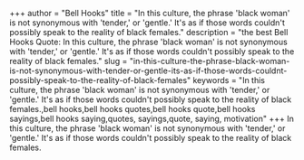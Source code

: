 +++
author = "Bell Hooks"
title = "In this culture, the phrase 'black woman' is not synonymous with 'tender,' or 'gentle.' It's as if those words couldn't possibly speak to the reality of black females."
description = "the best Bell Hooks Quote: In this culture, the phrase 'black woman' is not synonymous with 'tender,' or 'gentle.' It's as if those words couldn't possibly speak to the reality of black females."
slug = "in-this-culture-the-phrase-black-woman-is-not-synonymous-with-tender-or-gentle-its-as-if-those-words-couldnt-possibly-speak-to-the-reality-of-black-females"
keywords = "In this culture, the phrase 'black woman' is not synonymous with 'tender,' or 'gentle.' It's as if those words couldn't possibly speak to the reality of black females.,bell hooks,bell hooks quotes,bell hooks quote,bell hooks sayings,bell hooks saying,quotes, sayings,quote, saying, motivation"
+++
In this culture, the phrase 'black woman' is not synonymous with 'tender,' or 'gentle.' It's as if those words couldn't possibly speak to the reality of black females.
